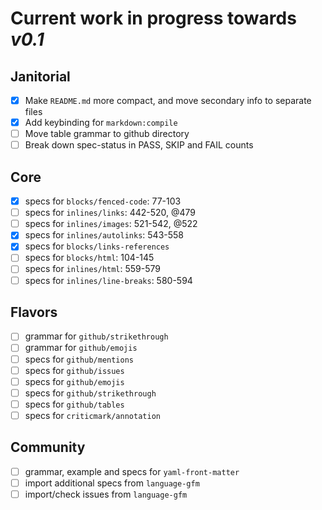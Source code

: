 # Current work in progress towards _v0.1_

## Janitorial

- [x] Make `README.md` more compact, and move secondary info to separate files
- [x] Add keybinding for `markdown:compile`
- [ ] Move table grammar to github directory
- [ ] Break down spec-status in PASS, SKIP and FAIL counts

## Core

- [x] specs for `blocks/fenced-code`: 77-103
- [ ] specs for `inlines/links`: 442-520, @479
- [ ] specs for `inlines/images`: 521-542, @522
- [x] specs for `inlines/autolinks`: 543-558
- [x] specs for `blocks/links-references`
- [ ] specs for `blocks/html`: 104-145
- [ ] specs for `inlines/html`: 559-579
- [ ] specs for `inlines/line-breaks`: 580-594

## Flavors

- [ ] grammar for `github/strikethrough`
- [ ] grammar for `github/emojis`
- [ ] specs for `github/mentions`
- [ ] specs for `github/issues`
- [ ] specs for `github/emojis`
- [ ] specs for `github/strikethrough`
- [ ] specs for `github/tables`
- [ ] specs for `criticmark/annotation`

## Community

- [ ] grammar, example and specs for `yaml-front-matter`
- [ ] import additional specs from `language-gfm`
- [ ] import/check issues from `language-gfm`

